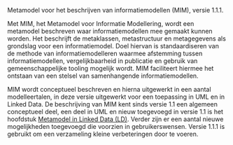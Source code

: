 Metamodel voor het beschrijven van informatiemodellen (MIM), versie 1.1.1.

Met MIM, het Metamodel voor Informatie Modellering, wordt een metamodel beschreven waar informatiemodellen mee gemaakt kunnen worden. Het beschrijft de metaklassen, metastructuur en metagegevens als grondslag voor een informatiemodel. Doel hiervan is standaardiseren van de methode van informatiemodelleren waarmee afstemming tussen informatiemodellen, vergelijkbaarheid in publicatie en gebruik van gemeenschappelijke tooling mogelijk wordt. MIM faciliteert hiermee het ontstaan van een stelsel van samenhangende informatiemodellen. 

MIM wordt conceptueel beschreven en hierna uitgewerkt in een aantal modelleertalen, in deze versie uitgewerkt voor een toepassing in UML en in Linked Data.
De beschrijving van MIM kent sinds versie 1.1 een algemeen conceptueel deel, een deel in UML en nieuw toegevoegd in versie 1.1 is het hoofdstuk [Metamodel in Linked Data (LD)](#metamodel-in-linked-data-ld). Verder zijn er een aantal nieuwe mogelijkheden toegevoegd die voorzien in gebruikerswensen. 
Versie 1.1.1 is gebruikt om een verzameling kleine verbeteringen door te voeren.
